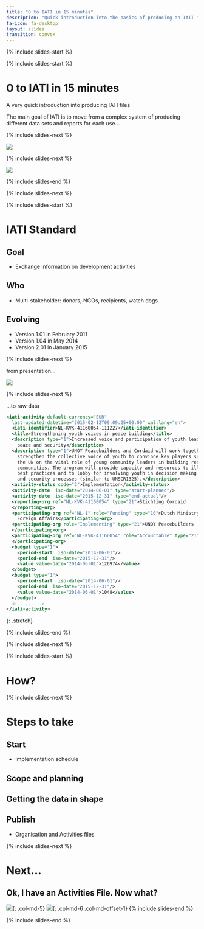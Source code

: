 ```yaml
---
title: "0 to IATI in 15 minutes"
description: "Quick introduction into the basics of producing an IATI file"
fa-icon: fa-desktop
layout: slides
transition: convex
---
```


{% include slides-start %}
<!-- first column -->

{% include slides-start %}
# 0 to IATI in 15 minutes

<aside class="notes">

A very quick introduction into producing IATI files

The main goal of IATI is to move from a complex system of producing different
data sets and reports for each use...
</aside>

{% include slides-next %}

![](/pix/iati-pre.png)

{% include slides-next %}

![](/pix/iati-post.png)

{% include slides-end %}

{% include slides-next %}
<!-- next column -->

{% include slides-start %}

# IATI Standard

## Goal

- Exchange information on development activities

## Who

- Multi-stakeholder: donors, NGOs, recipients, watch dogs

## Evolving

- Version 1.01 in February 2011
- Version 1.04 in May 2014
- Version 2.01 in January 2015

{% include slides-next %}

from presentation...

![](cordaid-example.png)

{% include slides-next %}

...to raw data

~~~xml
<iati-activity default-currency="EUR"
  last-updated-datetime="2015-02-12T09:09:25+00:00" xml:lang="en">
  <iati-identifier>NL-KVK-41160054-111227</iati-identifier>
  <title>Strengthening youth voices in peace building</title>
  <description type="1">Increased voice and participation of youth leaders on
    peace and security</description>
  <description type="1">UNOY Peacebuilders and Cordaid will work together to
    strengthen the collective voice of youth to convince key players such as at
    the UN on the vital role of young community leaders in building resilient
    communities. The program will provide capacity and resources to illustrate
    best practices and to lobby for involving youth in decision making on peace
    and security processes (similar to UNSCR1325).</description>
  <activity-status code="2">Implementation</activity-status>
  <activity-date  iso-date="2014-06-01" type="start-planned"/>
  <activity-date  iso-date="2015-12-31" type="end-actual"/>
  <reporting-org ref="NL-KVK-41160054" type="21">Stichting Cordaid
  </reporting-org>
  <participating-org ref="NL-1" role="Funding" type="10">Dutch Ministry of
    Foreign Affairs</participating-org>
  <participating-org role="Implementing" type="21">UNOY Peacebuilders
  </participating-org>
  <participating-org ref="NL-KVK-41160054" role="Accountable" type="21">Cordaid
  </participating-org>
  <budget type="1">
    <period-start  iso-date="2014-06-01"/>
    <period-end  iso-date="2015-12-31"/>
    <value value-date="2014-06-01">126974</value>
  </budget>
  <budget type="1">
    <period-start  iso-date="2014-06-01"/>
    <period-end  iso-date="2015-12-31"/>
    <value value-date="2014-06-01">1048</value>
  </budget>
  <!-- ... -->
</iati-activity>
~~~
{: .stretch}

{% include slides-end %}

{% include slides-next %}
<!-- next column -->

{% include slides-start %}

# How?

{% include slides-next %}

# Steps to take

## Start

- Implementation schedule

## Scope and planning

## Getting the data in shape

## Publish

- Organisation and Activities files

{% include slides-next %}

# Next...

## Ok, I have an Activities File. Now what?

![](/pix/iati-post.png){: .col-md-5}
![](/pix/iati-activity-file.png){: .col-md-6 .col-md-offset-1}
{% include slides-end %}

{% include slides-end %}
<!-- close columns -->
